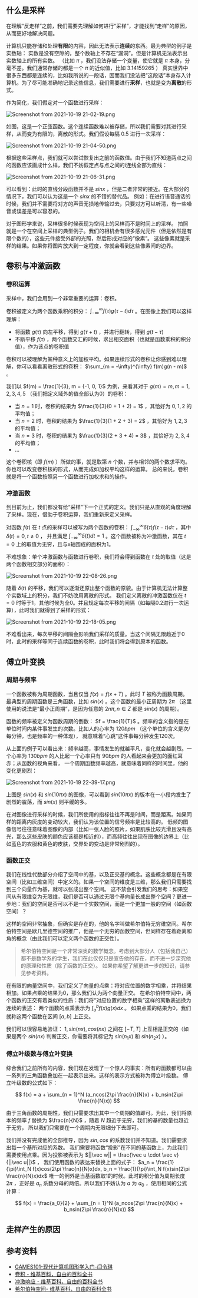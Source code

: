 ## 什么是采样
在理解“反走样”之前，我们需要先理解如何进行“采样”，才能找到“走样”的原因，从而更好地解决问题。

计算机只能存储和处理**有限**的内容，因此无法表示**连续**的东西。最为典型的例子是实数轴：
实数是没有空隙的，整个数轴上不存在“漏洞”。但是计算机无法表示出实数轴上的所有实数。
（比如 $\pi$ ，我们没法存储一个变量，使它就是 $\pi$ 本身，分毫不差。我们通常存储的都是一个 $\pi$ 的近似值，比如 $3.14159265$ ）
真实世界中很多东西都是连续的，比如我所说的一段话，因而我们没法把“这段话”本身存入计算机。为了尽可能准确地记录这些信息，我们需要进行**采样**，也就是变为**离散**的形式。

作为简化，我们假定对一个函数进行采样：

![Screenshot from 2021-10-19 21-02-19.png](https://i.loli.net/2021/10/19/8NuMPiTZCGB65Ke.png)

如图，这是一个正弦函数。这个连续函数难以被存储，所以我们需要对其进行采样，从而变为有限的，离散的形式。我们假设每隔 $0.5$ 进行一次采样：

![Screenshot from 2021-10-19 21-04-50.png](https://i.loli.net/2021/10/19/3JsHp8AqvQha1Z7.png)

根据这些采样点，我们就可以尝试恢复出之前的函数值。由于我们不知道两点之间的函数应该画成什么样，我们不妨假定点与点之间的i连线全部为直线：

![Screenshot from 2021-10-19 21-06-31.png](https://i.loli.net/2021/10/19/FKETsWiRagBQ3kA.png)

可以看到：此时的直线分段函数并不是 $sinx$ ，但是二者非常的接近。在大部分的情况下，我们可以认为这是一个 $sinx$ 的不错的替代品。
例如：在进行语音通话的时候，我们并不需要将对方的声音无损地传输过去，只要对方可以听清，有一些噪音或误差是可以容忍的。

对于图形学来说，采样很多时候表现为空间上的采样而不是时间上的采样。
拍照就是一个在空间上采样的典型例子。我们的相机会有很多感光元件（但是依然是有限个数的），这些元件接受外部的光照，然后形成对应的“像素”。
这些像素就是采样的结果。如果你将图片放大到一定程度，你就会看到这些像素间的边界。

## 卷积与冲激函数
### 卷积运算
采样中，我们会用到一个非常重要的运算：卷积。

卷积被定义为两个函数乘积的积分： $\int_{-\infty}^{\infty} f(\tau)g(\tau - t)d\tau$ 。在图像上我们可以这样理解：

+ 将函数 $g(\tau)$ 向左平移，得到 $g(\tau + t)$ ，并进行翻转，得到 $g(t - \tau)$
+ 不断平移 $f(\tau)$ ，两个函数交汇的时候，求出相交面积（也就是函数乘积的积分值），作为该点的卷积值

卷积可以被理解为某种意义上的加权平均。如果连续形式的卷积让你感到难以理解，你可以看看离散形式的卷积： $\sum_{m = -\infty}^{\infty} f(m)g(n - m)$ 。

我们以 $f(m) = \frac{1}{3}, m = {-1, 0, 1}$ 为例，来看其对于 $g(m) = m, m = {1, 2, 3, 4, 5}$ （我们把定义域外的值全部认为0）的卷积：

+ 当 $n = 1$ 时，卷积的结果为 $\frac{1}{3}(0 + 1 + 2) = 1$ ，其恰好为 $0, 1, 2$ 的平均值；
+ 当 $n = 2$ 时，卷积的结果为 $\frac{1}{3}(1 + 2 + 3) = 2$ ，其恰好为 $1, 2, 3$ 的平均值；
+ 当 $n = 3$ 时，卷积的结果为 $\frac{1}{3}(2 + 3 + 4) = 3$ ，其恰好为 $2, 3, 4$ 的平均值；
+ $\dots$

这个卷积核（即 $f(m)$ ）所做的事，就是取第 $n$ 个数，并与相邻的两个数求平均。你也可以改变卷积核的形式，从而完成如加权平均这样的运算。
总的来说，卷积就是将一个函数按照另一个函数进行加权求和的操作。

### 冲激函数
到目前为止，我们都没有给“采样”下一个正式的定义。我们只是从直观的角度理解了采样。现在，借助于卷积运算，我们重新来定义采样。

对函数 $f(t)$ 在 $t$ 点的采样可以被写为两个函数的卷积： $\int_{-\infty}^{\infty} \delta(\tau)f(\tau - t)d\tau$ ，其中 $\delta(t) = 0, t \ne 0$ ，
并且满足 $\int_{-\infty}^{\infty} \delta(t)dt = 1$ 。这个函数被称为冲激函数，其在 $t = 0$ 上的取值为无穷，且与x轴围成的面积为1。

不难想象：单个冲激函数与函数进行卷积，我们将会得到函数在 $t$ 处的取值（这是两个函数相交部分的面积）：

![Screenshot from 2021-10-19 22-08-26.png](https://i.loli.net/2021/10/19/aVSAigODUte2Z5v.png)

随着 $\delta(t)$ 的平移，我们可以逐渐还原出整个函数的原貌。由于计算机无法计算整个实数域上的积分，我们不妨改用离散的形式。
我们定义离散的冲激函数仅在 $t = 0$ 时等于1，其他时候为全0。并且规定每次平移的间隔（如每隔0.2进行一次运算），此时我们就得到了采样的形式：

![Screenshot from 2021-10-19 22-18-05.png](https://i.loli.net/2021/10/19/FJE7uNmdqp21LGz.png)

不难看出来，每次平移的间隔会影响我们采样的质量。当这个间隔无限趋近于0时，此时的采样等同于连续函数的卷积，此时我们将会得到原本的函数。

## 傅立叶变换
### 周期与频率
一个函数被称为周期函数，当且仅当 $f(x) = f(x + T)$ 。此时 $T$ 被称为函数周期。最典型的周期函数是三角函数，比如 $sin(x)$ 。这个函数的最小正周期为 $2\pi$ 
（这里使用的说法是“最小正周期”，是因为任意的 $2n\pi, n \in Z$ 都是 $sin(x)$ 的周期）。

函数的频率被定义为函数周期的倒数： $f = \frac{1}{T}$ 。频率的含义指的是在单位时间内某件事发生的次数。比如人的心率为 $120 bpm$ （这个单位的含义是次/每分钟，也是频率的一种体现），
就意味着“心跳”这件事每分钟发生120次。

从上面的例子可以看出来：频率越高，事情发生的就越平凡，变化就会越剧烈。一个心率为 $130 bpm$ 的人比起一个心率只有 $90 bpm$ 的人看起来会更加的面红耳赤；从函数的视角来看，
一个周期函数频率越高，就意味着同样的时间里，他的变化更剧烈：

![Screenshot from 2021-10-19 22-39-17.png](https://i.loli.net/2021/10/19/RXqeaWGcvm7ofkO.png)

上图是 $sin(x)$ 和 $sin(10\pi x)$ 的图像，可以看到 $sin(10\pi x)$ 的版本在一小段内发生了剧烈的震荡，而 $sin(x)$ 则平缓的多。

在对图像进行采样的时候，我们所使用的指标往往不再是时间，而是距离。如果同样的距离内灰度的变动较大，我们认为该位置的信号频率是比较高的。
低频的图像信号往往意味着图像的内部（比如一张人脸的照片，如果肌肤比较光滑且没有高光，那么这些皮肤的颜色应该都是相近的），而高频往往出现在图像的边界上（比如蓝色的衣服和黄色的皮肤，交界处的变动是非常剧烈的）。

### 函数正交
我们在线性代数部分介绍了空间中的基，以及正交基的概念。这些概念都是在有限空间（比如三维空间）中定义的。如果一个空间的维度是三维，那么我们只需要找到三个向量作为基，就可以张成出整个空间。
这不禁会引发我们的思考：如果空间从有限维变为无限维，我们是否可以通过无限个基向量长成出整个空间？更进一步地：我们的空间是否可以不是一个实数空间，而是一个更加一般的空间（如函数空间）？

这样的空间非常抽象，但确实是存在的，他的名字叫做希尔伯特无穷维空间。希尔伯特空间是欧几里德空间的推广，他是一个无穷的函数空间，但同样存在着距离和角的概念（由此我们可以定义两个函数的正交性）。

> 希尔伯特空间是一个非常深奥的数学概念。考虑到大部分人（包括我自己）都不是数学系的学生，我们在此仅仅只是宣告他的存在，而不进一步深究他的原理和性质（除了函数的正交）。
> 如果你希望了解更进一步的知识，请参见参考资料。

在有限的向量空间中，我们定义了向量的点乘：将对应位置的数字相乘，并将结果相加。如果点乘的结果为0，那么我们认为两个向量正交。
在希尔伯特空间中，两个函数的正交有着类似的性质：我们将“对应位置的数字相乘”这样的离散表述换为连续的表述： 两个函数的点乘表示为 $\int_a^bf(x)g(x)dx$ 。
如果点乘的结果为0，我们就称这两个函数在区间 $[a, b]$ 上正交。

我们可以很容易地验证： $1, sin(nx), cos(nx)$ 之间在 $[-T, T]$ 上互相是正交的（如果是两个 $sin(nx)$ 判断正交，你需要将其标记为 $sin(n_1x)$ 和 $sin(n_2x)$ ）。

### 傅立叶级数与傅立叶变换
综合我们之前所有的内容，我们现在发现了一个惊人的事实：所有的函数都可以由一系列的三角函数叠加在一起表示出来。这样的表示方式被称为傅立叶级数。
傅立叶级数的公式如下：

$$
f(x) = a + \sum_{n = 1}^N (a_ncos(2\pi \frac{n}{N}x) + b_nsin(2\pi \frac{n}{N}x))
$$

由于三角函数的周期性，我们只需要求出其中一个周期的值即可。为此，我们将原本的频率 $f$ 替换为 $\frac{n}{N}$ ，随着 $N$ 趋近于无穷，我们的基的数量也趋近于无穷，
所以我们只需要在一个周期内无限细分下去即可。

我们并没有完成他的全部推导，因为 $sin, cos$ 的系数我们并不知道。我们需要求出每一个基所对应的系数。
我们需要将函数“投影”在不同的基函数上，为此我们需要使用点乘。因为投影被表示为 $||\vec w|| = \frac{\vec u \cdot \vec v}{||\vec u||}$ ，
我们使用函数的表达来替换上面的式子： $a_n = \frac{1}{\pi}\int_N f(x)cos(2\pi \frac{n}{N}x)dx, b_n = \frac{1}{\pi}\int_N f(x)sin(2\pi \frac{n}{N}x)dx$
唯一的例外是当基函数取1的时候。此时的积分值为周期长度 $2\pi$ ，正好是 $a_n$ 系数分母的两倍。所以我们不妨认为 $a$ 为 $a_0$ ，使用相同的公式计算：

$$
f(x) = \frac{a_0}{2} + \sum_{n = 1}^N (a_ncos(2\pi \frac{n}{N}x) + b_nsin(2\pi \frac{n}{N}x))
$$
 
## 走样产生的原因


## 参考资料
+ [GAMES101-现代计算机图形学入门-闫令琪](https://www.bilibili.com/video/BV1X7411F744?p=6)
+ [卷积 - 维基百科，自由的百科全书](https://zh.wikipedia.org/wiki/%E5%8D%B7%E7%A7%AF)
+ [冲激响应 - 维基百科，自由的百科全书](https://zh.wikipedia.org/wiki/%E5%86%B2%E6%BF%80%E5%93%8D%E5%BA%94)
+ [希尔伯特空间- 维基百科，自由的百科全书](https://zh.wikipedia.org/wiki/%E5%B8%8C%E5%B0%94%E4%BC%AF%E7%89%B9%E7%A9%BA%E9%97%B4)